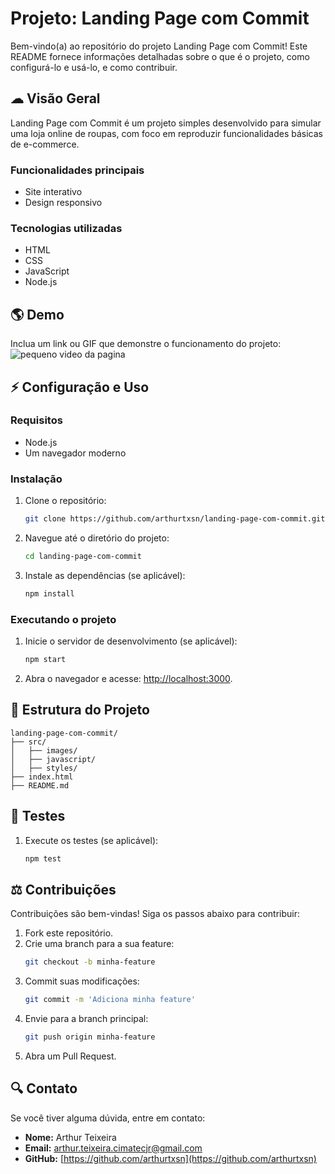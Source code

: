 # Projeto: Landing Page com Commit

Bem-vindo(a) ao repositório do projeto Landing Page com Commit! Este README fornece informações detalhadas sobre o que é o projeto, como configurá-lo e usá-lo, e como contribuir.

## ☁ Visão Geral

Landing Page com Commit é um projeto simples desenvolvido para simular uma loja online de roupas, com foco em reproduzir funcionalidades básicas de e-commerce.

### Funcionalidades principais
- Site interativo
- Design responsivo

### Tecnologias utilizadas
- HTML
- CSS
- JavaScript
- Node.js

## 🌎 Demo

Inclua um link ou GIF que demonstre o funcionamento do projeto:![pequeno video da pagina](https://github.com/user-attachments/assets/0df9d10b-c8d4-4cda-85e3-e1918be2e7d4)




## ⚡ Configuração e Uso

### Requisitos

- Node.js
- Um navegador moderno

### Instalação

1. Clone o repositório:
   ```bash
   git clone https://github.com/arthurtxsn/landing-page-com-commit.git
   ```

2. Navegue até o diretório do projeto:
   ```bash
   cd landing-page-com-commit
   ```

3. Instale as dependências (se aplicável):
   ```bash
   npm install
   ```

### Executando o projeto

1. Inicie o servidor de desenvolvimento (se aplicável):
   ```bash
   npm start
   ```

2. Abra o navegador e acesse: [http://localhost:3000](http://localhost:3000).

## 🔧 Estrutura do Projeto

```plaintext
landing-page-com-commit/
├── src/
│   ├── images/
│   ├── javascript/
│   ├── styles/
├── index.html
├── README.md
```

## 🔬 Testes

1. Execute os testes (se aplicável):
   ```bash
   npm test
   ```


## ⚖ Contribuições

Contribuições são bem-vindas! Siga os passos abaixo para contribuir:

1. Fork este repositório.
2. Crie uma branch para a sua feature:
   ```bash
   git checkout -b minha-feature
   ```
3. Commit suas modificações:
   ```bash
   git commit -m 'Adiciona minha feature'
   ```
4. Envie para a branch principal:
   ```bash
   git push origin minha-feature
   ```
5. Abra um Pull Request.

## 🔍 Contato

Se você tiver alguma dúvida, entre em contato:

- **Nome:** Arthur Teixeira
- **Email:** arthur.teixeira.cimatecjr@gmail.com
- **GitHub:** [https://github.com/arthurtxsn](https://github.com/arthurtxsn)
